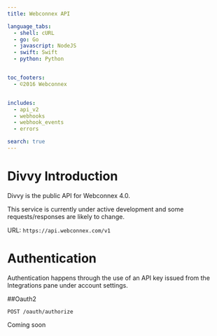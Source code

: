 ```yaml
---
title: Webconnex API

language_tabs:
  - shell: cURL
  - go: Go
  - javascript: NodeJS
  - swift: Swift
  - python: Python


toc_footers:
  - ©2016 Webconnex


includes:
  - api_v2
  - webhooks
  - webhook_events
  - errors

search: true
---
```


# Divvy Introduction

Divvy is the public API for Webconnex 4.0.

This service is currently under active development and some requests/responses are likely to change.

URL: `https://api.webconnex.com/v1`

# Authentication

Authentication happens through the use of an API key issued from the Integrations pane under account settings.


##Oauth2

`POST /oauth/authorize`

<aside class="notice">Coming soon</aside>
